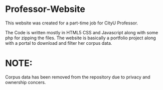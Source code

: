 # Professor-Website

This website was created for a part-time job for CityU Professor. 

The Code is written mostly in HTML5 CSS and Javascript along with some php for zipping the files. 
The website is basically a portfolio project along with a portal to download and filter her corpus data. 

# NOTE: 

Corpus data has been removed from the repository due to privacy and ownership concers. 
